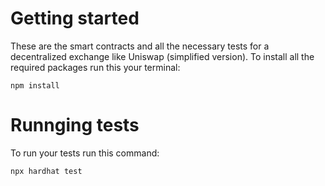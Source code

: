 # Getting started

These are the smart contracts and all the necessary tests for a decentralized exchange like Uniswap (simplified version).
To install all the required packages run this your terminal:

```
npm install
```

# Runnging tests

To run your tests run this command:

```
npx hardhat test
```
